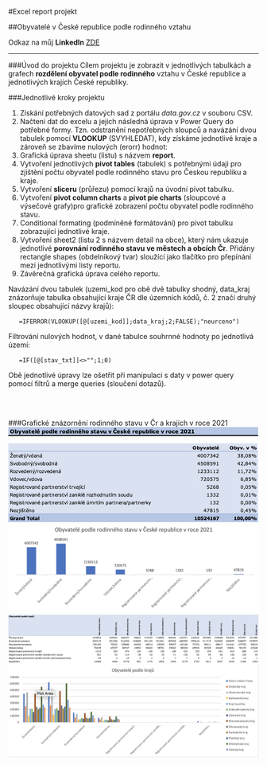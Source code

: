 #Excel report projekt

##Obyvatelé v České republice podle rodinného vztahu

Odkaz na můj **Linkedln** [ZDE](https://www.linkedin.com/in/mat%C4%9Bj-frol%C3%ADk-183812230/)   

-------


###Úvod do projektu
Cílem projektu je zobrazit v jednotlivých tabulkách a grafech **rozdělení obyvatel podle rodinného** vztahu v České republice a jednotlivých krajích České republiky.

###Jednotlivé kroky projektu
1. Získání potřebných datových sad z portálu _data.gov.cz_ v souboru CSV.
2. Načtení dat do excelu a jejich následná úprava v Power Query do potřebné formy. Tzn. odstranění nepotřebných sloupců a navázání dvou tabulek pomocí **VLOOKUP** (SVYHLEDAT), kdy získáme jednotlivé kraje a zároveň se zbavíme nulových (erorr) hodnot:
3. Grafická úprava sheetu (listu) s názvem **report**.
4. Vytvoření jednotlivých **pivot tables** (tabulek) s potřebnými údaji pro zjištění počtu obyvatel podle rodinného stavu pro Českou republiku a kraje.
5. Vytvoření **sliceru** (průřezu) pomocí krajů na úvodní pivot tabulku.  
5. Vytvoření **pivot column charts** a **pivot pie charts** (sloupcové a výsečové grafy)pro grafické zobrazení počtu obyvatel podle rodinného stavu.
6. Conditional formating (podmíněné formátování) pro pivot tabulku zobrazující jednotlivé kraje.
7. Vytvoření sheet2 (listu 2 s názvem detail na obce), který nám ukazuje jednotlivé **porovnání rodinného stavu ve městech a obcích Čr**. Přidány rectangle shapes (obdelníkový tvar) sloužící jako tlačítko pro přepínání mezi jednotlivými listy reportu. 
8. Závěrečná grafická úprava celého reportu.

Navázání dvou tabulek (uzemi_kod pro obě dvě tabulky shodný, data_kraj znázorňuje tabulka obsahující kraje ČR dle územních kódů, č. 2 značí druhý sloupec obsahující názvy krajů):
```
   =IFERROR(VLOOKUP([@[uzemi_kod]];data_kraj;2;FALSE);"neurceno")
```
Filtrování nulových hodnot, v dané tabulce souhrnné hodnoty po jednotlivá území:
```
   =IF([@[stav_txt]]<>"";1;0)
```

Obě jednotlivé úpravy lze ošetřit při manipulaci s daty v power query pomocí filtrů a merge queries (sloučení dotazů).

<br /><br />

###Grafické znázornění rodinného stavu v Čr a krajích v roce 2021
![My Image](pic/marital-cz.png)
![My Image](pic/marital-cz-p.png)
<br />
![My Image](pic/marital-dist.png)
![My Image](pic/marital-dist-p.png)
